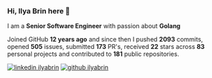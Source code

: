 
### Hi, Ilya Brin here 👋

I am a **Senior Software Engineer** with passion about **Golang**  

Joined GitHub **12 years ago** and since then I pushed **2093** commits, opened **505** issues, submitted **173** PR's, received **22** stars across **83** personal projects and contributed to **181** public repositories.

[1.1]: https://user-images.githubusercontent.com/464157/88304618-307f2b00-cd11-11ea-8f5a-0a154f7b523d.png (Feel free to add me to your network)
[2.1]: https://user-images.githubusercontent.com/464157/88305468-39bcc780-cd12-11ea-826e-f67163b6cf1f.png (You are here 😸)

[1]: https://www.linkedin.com/in/ilyabrin
[2]: https://www.github.com/ilyabrin

[![linkedin ilyabrin][1.1]][1]
[![github ilyabrin][2.1]][2]
